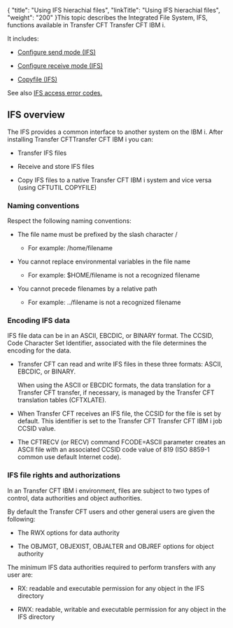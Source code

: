 {
    "title": "Using IFS hierachial files",
    "linkTitle": "Using IFS hierachial files",
    "weight": "200"
}This topic describes the Integrated File System, IFS, functions available in Transfer CFT Transfer CFT IBM i.

It includes:

-   [Configure send mode (IFS)](send_files_ifs)
-   [Configure receive mode (IFS)](receive_files_ifs)
-   [Copyfile (IFS)](ifs_copyfile.htm)

See also [IFS access error codes.](../../os400_support_tool/ifs_access_errors)

## IFS overview

The IFS provides a common interface to another system on the IBM i. After installing Transfer CFTTransfer CFT IBM i you can:

-   Transfer IFS files
-   Receive and store IFS files
-   Copy IFS files to a native Transfer CFT IBM i system and vice versa (using CFTUTIL COPYFILE)

### Naming conventions

Respect the following naming conventions:

-   The file name must be prefixed by the slash character /
    -   For example: /home/filename
-   You cannot replace environmental variables in the file name
    -   For example: $HOME/filename is not a recognized filename
-   You cannot precede filenames by a relative path
    -   For example: ../filename is not a recognized filename

### Encoding IFS data

IFS file data can be in an ASCII, EBCDIC, or BINARY format. The CCSID, Code Character Set Identifier, associated with the file determines the encoding for the data.

-   Transfer CFT can read and write IFS files in these three formats: ASCII, EBCDIC, or BINARY.  
    When using the ASCII or EBCDIC formats, the data translation for a Transfer CFT transfer, if necessary, is managed by the Transfer CFT translation tables (CFTXLATE).
-   When Transfer CFT receives an IFS file, the CCSID for the file is set by default. This identifier is set to the Transfer CFT Transfer CFT IBM i job CCSID value.
-   The CFTRECV (or RECV) command FCODE=ASCII parameter creates an ASCII file with an associated CCSID code value of 819 (ISO 8859-1 common use default Internet code).

### IFS file rights and authorizations

In an Transfer CFT IBM i environment, files are subject to two types of control, data authorities and object authorities.

By default the Transfer CFT users and other general users are given the following:

-   The RWX options for data authority
-   The OBJMGT, OBJEXIST, OBJALTER and OBJREF options for object authority

The minimum IFS data authorities required to perform transfers with any user are:

-   RX: readable and executable permission for any object in the IFS directory
-   RWX: readable, writable and executable permission for any object in the IFS directory
